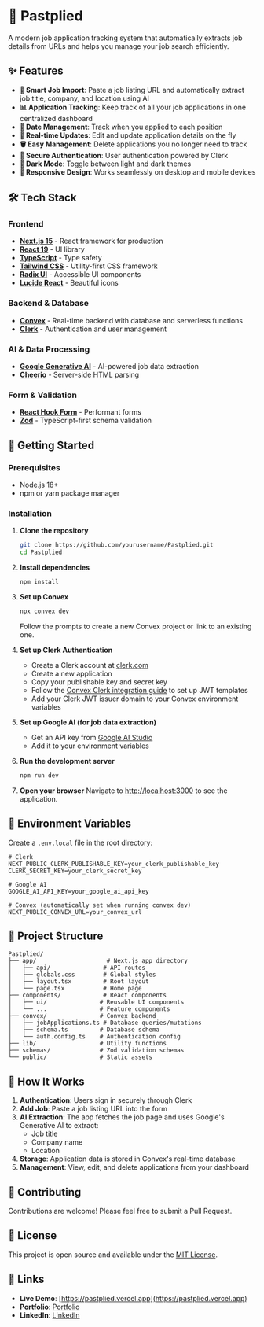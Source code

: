 # 📝 Pastplied

A modern job application tracking system that automatically extracts job details from URLs and helps you manage your job search efficiently.

## ✨ Features

- **🔗 Smart Job Import**: Paste a job listing URL and automatically extract job title, company, and location using AI
- **📊 Application Tracking**: Keep track of all your job applications in one centralized dashboard
- **📅 Date Management**: Track when you applied to each position
- **🔄 Real-time Updates**: Edit and update application details on the fly
- **🗑️ Easy Management**: Delete applications you no longer need to track
- **🔐 Secure Authentication**: User authentication powered by Clerk
- **🌙 Dark Mode**: Toggle between light and dark themes
- **📱 Responsive Design**: Works seamlessly on desktop and mobile devices

## 🛠️ Tech Stack

### Frontend
- **[Next.js 15](https://nextjs.org/)** - React framework for production
- **[React 19](https://react.dev/)** - UI library
- **[TypeScript](https://www.typescriptlang.org/)** - Type safety
- **[Tailwind CSS](https://tailwindcss.com/)** - Utility-first CSS framework
- **[Radix UI](https://www.radix-ui.com/)** - Accessible UI components
- **[Lucide React](https://lucide.dev/)** - Beautiful icons

### Backend & Database
- **[Convex](https://convex.dev/)** - Real-time backend with database and serverless functions
- **[Clerk](https://clerk.com/)** - Authentication and user management

### AI & Data Processing
- **[Google Generative AI](https://ai.google.dev/)** - AI-powered job data extraction
- **[Cheerio](https://cheerio.js.org/)** - Server-side HTML parsing

### Form & Validation
- **[React Hook Form](https://react-hook-form.com/)** - Performant forms
- **[Zod](https://zod.dev/)** - TypeScript-first schema validation

## 🚀 Getting Started

### Prerequisites

- Node.js 18+ 
- npm or yarn package manager

### Installation

1. **Clone the repository**
   ```bash
   git clone https://github.com/yourusername/Pastplied.git
   cd Pastplied
   ```

2. **Install dependencies**
   ```bash
   npm install
   ```

3. **Set up Convex**
   ```bash
   npx convex dev
   ```
   Follow the prompts to create a new Convex project or link to an existing one.

4. **Set up Clerk Authentication**
   - Create a Clerk account at [clerk.com](https://clerk.com)
   - Create a new application
   - Copy your publishable key and secret key
   - Follow the [Convex Clerk integration guide](https://docs.convex.dev/auth/clerk) to set up JWT templates
   - Add your Clerk JWT issuer domain to your Convex environment variables

5. **Set up Google AI (for job data extraction)**
   - Get an API key from [Google AI Studio](https://aistudio.google.com/)
   - Add it to your environment variables

6. **Run the development server**
   ```bash
   npm run dev
   ```

7. **Open your browser**
   Navigate to [http://localhost:3000](http://localhost:3000) to see the application.

## 🔧 Environment Variables

Create a `.env.local` file in the root directory:

```env
# Clerk
NEXT_PUBLIC_CLERK_PUBLISHABLE_KEY=your_clerk_publishable_key
CLERK_SECRET_KEY=your_clerk_secret_key

# Google AI
GOOGLE_AI_API_KEY=your_google_ai_api_key

# Convex (automatically set when running convex dev)
NEXT_PUBLIC_CONVEX_URL=your_convex_url
```

## 📁 Project Structure

```
Pastplied/
├── app/                    # Next.js app directory
│   ├── api/               # API routes
│   ├── globals.css        # Global styles
│   ├── layout.tsx         # Root layout
│   └── page.tsx           # Home page
├── components/            # React components
│   ├── ui/               # Reusable UI components
│   └── ...               # Feature components
├── convex/               # Convex backend
│   ├── jobApplications.ts # Database queries/mutations
│   ├── schema.ts         # Database schema
│   └── auth.config.ts    # Authentication config
├── lib/                  # Utility functions
├── schemas/              # Zod validation schemas
└── public/               # Static assets
```

## 🎯 How It Works

1. **Authentication**: Users sign in securely through Clerk
2. **Add Job**: Paste a job listing URL into the form
3. **AI Extraction**: The app fetches the job page and uses Google's Generative AI to extract:
   - Job title
   - Company name
   - Location
4. **Storage**: Application data is stored in Convex's real-time database
5. **Management**: View, edit, and delete applications from your dashboard

## 🤝 Contributing

Contributions are welcome! Please feel free to submit a Pull Request.

## 📄 License

This project is open source and available under the [MIT License](LICENSE).

## 🔗 Links

- **Live Demo**: [https://pastplied.vercel.app](https://pastplied.vercel.app)
- **Portfolio**: [Portfolio](https://www.marinactonci.xyz/)
- **LinkedIn**: [LinkedIn](https://www.linkedin.com/in/marinactonci/)

